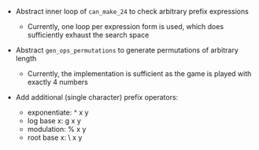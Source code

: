 * Abstract inner loop of `can_make_24` to check arbitrary prefix expressions
    * Currently, one loop per expression form is used, which does sufficiently
      exhaust the search space

* Abstract `gen_ops_permutations` to generate permutations of arbitrary length
    * Currently, the implementation is sufficient as the game is played with
      exactly 4 numbers

* Add additional (single character) prefix operators:
    * exponentiate:   ^ x y
    * log base x:     g x y
    * modulation:     % x y
    * root base x:    \ x y


